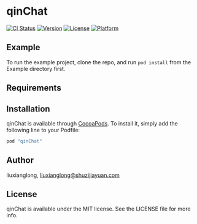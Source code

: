 # qinChat

[![CI Status](http://img.shields.io/travis/liuxianglong/qinChat.svg?style=flat)](https://travis-ci.org/liuxianglong/qinChat)
[![Version](https://img.shields.io/cocoapods/v/qinChat.svg?style=flat)](http://cocoapods.org/pods/qinChat)
[![License](https://img.shields.io/cocoapods/l/qinChat.svg?style=flat)](http://cocoapods.org/pods/qinChat)
[![Platform](https://img.shields.io/cocoapods/p/qinChat.svg?style=flat)](http://cocoapods.org/pods/qinChat)

## Example

To run the example project, clone the repo, and run `pod install` from the Example directory first.

## Requirements

## Installation

qinChat is available through [CocoaPods](http://cocoapods.org). To install
it, simply add the following line to your Podfile:

```ruby
pod "qinChat"
```

## Author

liuxianglong, liuxianglong@shuzijiayuan.com

## License

qinChat is available under the MIT license. See the LICENSE file for more info.

